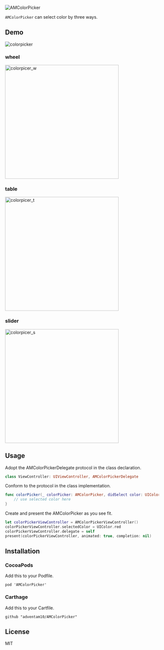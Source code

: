 ![AMColorPicker](https://github.com/Tobaloidee/AMColorPicker/blob/master/logo/logotype-a.png)

`AMColorPicker`  can select color by three ways.

## Demo

![colorpicker](https://user-images.githubusercontent.com/34936885/34912854-08240a12-f92f-11e7-8f1a-f1589ca8f8ec.gif)

### wheel

<img width="372" alt="colorpicer_w" src="https://user-images.githubusercontent.com/34936885/35519518-d76bd3ca-0557-11e8-87f6-8f3c380b1583.png">

### table

<img width="372" alt="colorpicer_t" src="https://user-images.githubusercontent.com/34936885/35519545-eb43810e-0557-11e8-83a6-420cb32fe54a.png">

### slider

<img width="372" alt="colorpicer_s" src="https://user-images.githubusercontent.com/34936885/35519569-f804158e-0557-11e8-95ea-05318a72db47.png">

## Usage

Adopt the AMColorPickerDelegate protocol in the class declaration.

```swift
class ViewController: UIViewController, AMColorPickerDelegate
``` 

Conform to the protocol in the class implementation.

```swift
func colorPicker(_ colorPicker: AMColorPicker, didSelect color: UIColor) {    
    // use selected color here
}
```

Create and present the AMColorPicker as you see fit.

```swift
let colorPickerViewController = AMColorPickerViewController()
colorPickerViewController.selectedColor = UIColor.red
colorPickerViewController.delegate = self
present(colorPickerViewController, animated: true, completion: nil)
```

## Installation

### CocoaPods

Add this to your Podfile.

```ogdl
pod 'AMColorPicker'
```

### Carthage

Add this to your Cartfile.

```ogdl
github "adventam10/AMColorPicker"
```

## License

MIT
